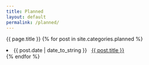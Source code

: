```yaml
---
title: Planned
layout: default
permalink: /planned/
---
```

{{ page.title }}
{% for post in site.categories.planned %}
 <li><span>{{ post.date | date_to_string }}</span> &nbsp; <a href="{{ post.url }}">{{ post.title }}</a></li>
{% endfor %}
